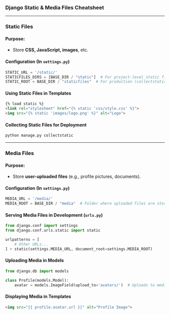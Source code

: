 ### **Django Static & Media Files Cheatsheet**  

---

### **Static Files**  
#### **Purpose:**  
- Store **CSS, JavaScript, images**, etc.  

#### **Configuration (In `settings.py`)**  
```python
STATIC_URL = '/static/'
STATICFILES_DIRS = [BASE_DIR / "static"]  # For project-level static files
STATIC_ROOT = BASE_DIR / "staticfiles"  # For production (collectstatic)
```

#### **Using Static Files in Templates**  
```html
{% load static %}
<link rel="stylesheet" href="{% static 'css/style.css' %}">
<img src="{% static 'images/logo.png' %}" alt="Logo">
```

#### **Collecting Static Files for Deployment**  
```sh
python manage.py collectstatic
```

---

### **Media Files**  
#### **Purpose:**  
- Store **user-uploaded files** (e.g., profile pictures, documents).  

#### **Configuration (In `settings.py`)**  
```python
MEDIA_URL = '/media/'
MEDIA_ROOT = BASE_DIR / "media"  # Folder where uploaded files are stored
```

#### **Serving Media Files in Development (`urls.py`)**  
```python
from django.conf import settings
from django.conf.urls.static import static

urlpatterns = [
    # Other URLs...
] + static(settings.MEDIA_URL, document_root=settings.MEDIA_ROOT)
```

#### **Uploading Media in Models**  
```python
from django.db import models

class Profile(models.Model):
    avatar = models.ImageField(upload_to='avatars/')  # Uploads to media/avatars/
```

#### **Displaying Media in Templates**  
```html
<img src="{{ profile.avatar.url }}" alt="Profile Image">
```
